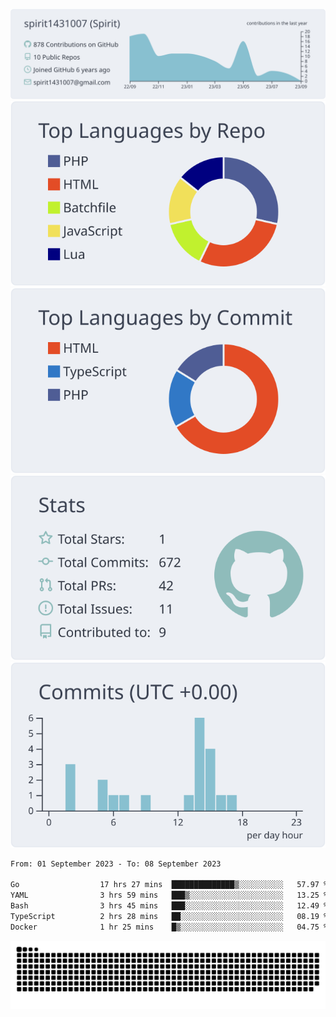 [![](https://raw.githubusercontent.com/spirit1431007/spirit1431007/master/profile-summary-card-output/nord_bright/0-profile-details.svg)](https://git.io/spiritx)
[![](https://raw.githubusercontent.com/spirit1431007/spirit1431007/master/profile-summary-card-output/nord_bright/1-repos-per-language.svg)](https://git.io/spiritx) [![](https://raw.githubusercontent.com/spirit1431007/spirit1431007/master/profile-summary-card-output/nord_bright/2-most-commit-language.svg)](https://git.io/spiritx)
[![](https://raw.githubusercontent.com/spirit1431007/spirit1431007/master/profile-summary-card-output/nord_bright/3-stats.svg)](https://git.io/spiritx) [![](https://raw.githubusercontent.com/spirit1431007/spirit1431007/master/profile-summary-card-output/nord_bright/4-productive-time.svg)](https://git.io/spiritx)

<!--START_SECTION:waka-->

```txt
From: 01 September 2023 - To: 08 September 2023

Go                  17 hrs 27 mins  ██████████████▒░░░░░░░░░░   57.97 %
YAML                3 hrs 59 mins   ███▒░░░░░░░░░░░░░░░░░░░░░   13.25 %
Bash                3 hrs 45 mins   ███░░░░░░░░░░░░░░░░░░░░░░   12.49 %
TypeScript          2 hrs 28 mins   ██░░░░░░░░░░░░░░░░░░░░░░░   08.19 %
Docker              1 hr 25 mins    █▒░░░░░░░░░░░░░░░░░░░░░░░   04.75 %
```

<!--END_SECTION:waka-->

![contribution](https://github.com/spirit1431007/spirit1431007/blob/output/github-contribution-grid-snake.svg)
